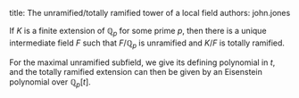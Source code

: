 title: The unramified/totally ramified tower of a local field
authors:
    john.jones

If $K$ is a finite extension of $\mathbb{Q}_p$ for some prime $p$, then there is a unique intermediate field $F$ such that $F/\mathbb{Q}_p$ is unramified and $K/F$ is totally ramified.

For the maximal unramified subfield, we give its defining polynomial in $t$, and the totally ramified extension can then be given by an Eisenstein polynomial over $\mathbb{Q}_p[t]$.
